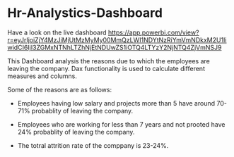 # Hr-Analystics-Dashboard
Have a look on the live dashboard https://app.powerbi.com/view?r=eyJrIjoiZjY4MzJiMjUtMzMyMy00MmQzLWI1NDYtNzRiYmVmNDkxM2U1IiwidCI6IjI3ZGMxNTNhLTZhNjEtNDUwZS1iOTQ4LTYzY2NjNTQ4ZjVmNSJ9

This Dashboard analysis the reasons due to which the employees are leaving the company. Dax functionality is used to calculate different measures and columns.

Some of the reasons are as follows:

* Employees having low salary and projects more than 5 have around 70-71% probablity of leaving the company.

* Employees who are working for less than 7 years and not prooted have 24% probablity of leaving the company.

* The totral attrition rate of the comppany is 23-24%.
